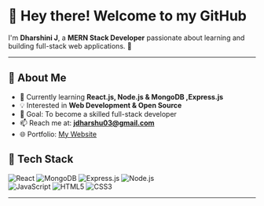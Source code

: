 # 👋 Hey there! Welcome to my GitHub  

I'm **Dharshini J**, a  **MERN Stack Developer** passionate about learning and building full-stack web applications. 🚀  

---

## 🌱 About Me  
- 🌱 Currently learning **React.js, Node.js & MongoDB ,Express.js**  
- 💡 Interested in **Web Development & Open Source**  
- 🎯 Goal: To become a skilled full-stack developer  
- 📫 Reach me at: **jdharshu03@gmail.com**  
- 🌐 Portfolio: [My Website](http://dharshinij-portfolio.vercel.app)

## 🔧 Tech Stack  
![React](https://img.shields.io/badge/-React-61DAFB?style=for-the-badge&logo=react&logoColor=black)
![MongoDB](https://img.shields.io/badge/-MongoDB-4DB33D?style=for-the-badge&logo=mongodb&logoColor=white)
![Express.js](https://img.shields.io/badge/-Express.js-000000?style=for-the-badge&logo=express&logoColor=white)
![Node.js](https://img.shields.io/badge/-Node.js-43853D?style=for-the-badge&logo=node.js&logoColor=white)  
![JavaScript](https://img.shields.io/badge/-JavaScript-F7DF1E?style=for-the-badge&logo=javascript&logoColor=black)
![HTML5](https://img.shields.io/badge/-HTML5-E34F26?style=for-the-badge&logo=html5&logoColor=white)
![CSS3](https://img.shields.io/badge/-CSS3-1572B6?style=for-the-badge&logo=css3&logoColor=white)

---







